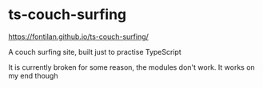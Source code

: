 # ts-couch-surfing

https://fontilan.github.io/ts-couch-surfing/

A couch surfing site, built just to practise TypeScript

It is currently broken for some reason, the modules don't work.
It works on my end though
